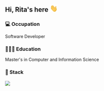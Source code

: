 <h2>Hi, Rita's here <img src="https://raw.githubusercontent.com/ABSphreak/ABSphreak/master/gifs/Hi.gif" width="25px"></h2>

### 💻 Occupation 
Software Developer

### 👩🏻‍🎓 Education 
Master's in Computer and Information Science

### 🚀 Stack
<p>
    <a href="https://skillicons.dev/" target="_blank">
        <img align="center" src="https://skillicons.dev/icons?i=go,python,git,postman,html,css" />
    </a>
</p>
